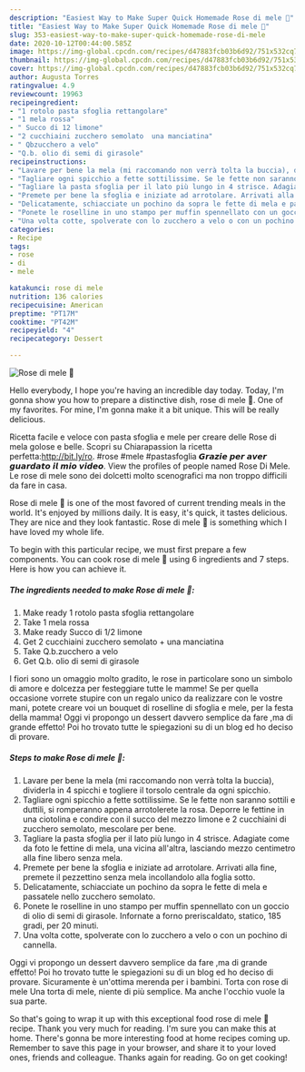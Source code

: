 ```yaml
---
description: "Easiest Way to Make Super Quick Homemade Rose di mele 🍎"
title: "Easiest Way to Make Super Quick Homemade Rose di mele 🍎"
slug: 353-easiest-way-to-make-super-quick-homemade-rose-di-mele
date: 2020-10-12T00:44:00.585Z
image: https://img-global.cpcdn.com/recipes/d47883fcb03b6d92/751x532cq70/rose-di-mele-🍎-recipe-main-photo.jpg
thumbnail: https://img-global.cpcdn.com/recipes/d47883fcb03b6d92/751x532cq70/rose-di-mele-🍎-recipe-main-photo.jpg
cover: https://img-global.cpcdn.com/recipes/d47883fcb03b6d92/751x532cq70/rose-di-mele-🍎-recipe-main-photo.jpg
author: Augusta Torres
ratingvalue: 4.9
reviewcount: 19963
recipeingredient:
- "1 rotolo pasta sfoglia rettangolare"
- "1 mela rossa"
- " Succo di 12 limone"
- "2 cucchiaini zucchero semolato  una manciatina"
- " Qbzucchero a velo"
- "Q.b. olio di semi di girasole"
recipeinstructions:
- "Lavare per bene la mela (mi raccomando non verrà tolta la buccia), dividerla in 4 spicchi e togliere il torsolo centrale da ogni spicchio."
- "Tagliare ogni spicchio a fette sottilissime. Se le fette non saranno sottili e duttili, si romperanno appena arrotolerete la rosa. Deporre le fettine in una ciotolina e condire con il succo del mezzo limone e 2 cucchiaini di zucchero semolato, mescolare per bene."
- "Tagliare la pasta sfoglia per il lato più lungo in 4 strisce. Adagiate come da foto le fettine di mela, una vicina all&#39;altra, lasciando mezzo centimetro alla fine libero senza mela."
- "Premete per bene la sfoglia e iniziate ad arrotolare. Arrivati alla fine, premete il pezzettino senza mela incollandolo alla foglia sotto."
- "Delicatamente, schiacciate un pochino da sopra le fette di mela e passatele nello zucchero semolato."
- "Ponete le roselline in uno stampo per muffin spennellato con un goccio di olio di semi di girasole. Infornate a forno preriscaldato, statico, 185 gradi, per 20 minuti."
- "Una volta cotte, spolverate con lo zucchero a velo o con un pochino di cannella."
categories:
- Recipe
tags:
- rose
- di
- mele

katakunci: rose di mele 
nutrition: 136 calories
recipecuisine: American
preptime: "PT17M"
cooktime: "PT42M"
recipeyield: "4"
recipecategory: Dessert

---
```



![Rose di mele 🍎](https://img-global.cpcdn.com/recipes/d47883fcb03b6d92/751x532cq70/rose-di-mele-🍎-recipe-main-photo.jpg)

Hello everybody, I hope you're having an incredible day today. Today, I'm gonna show you how to prepare a distinctive dish, rose di mele 🍎. One of my favorites. For mine, I'm gonna make it a bit unique. This will be really delicious.

Ricetta facile e veloce con pasta sfoglia e mele per creare delle Rose di mela golose e belle. Scopri su Chiarapassion la ricetta perfetta:http://bit.ly/ro. #rose #mele #pastasfoglia 𝙂𝙧𝙖𝙯𝙞𝙚 𝙥𝙚𝙧 𝙖𝙫𝙚𝙧 𝙜𝙪𝙖𝙧𝙙𝙖𝙩𝙤 𝙞𝙡 𝙢𝙞𝙤 𝙫𝙞𝙙𝙚𝙤. View the profiles of people named Rose Di Mele. Le rose di mele sono dei dolcetti molto scenografici ma non troppo difficili da fare in casa.

Rose di mele 🍎 is one of the most favored of current trending meals in the world. It's enjoyed by millions daily. It is easy, it's quick, it tastes delicious. They are nice and they look fantastic. Rose di mele 🍎 is something which I have loved my whole life.


To begin with this particular recipe, we must first prepare a few components. You can cook rose di mele 🍎 using 6 ingredients and 7 steps. Here is how you can achieve it.

<!--inarticleads1-->

##### The ingredients needed to make Rose di mele 🍎:

1. Make ready 1 rotolo pasta sfoglia rettangolare
1. Take 1 mela rossa
1. Make ready  Succo di 1/2 limone
1. Get 2 cucchiaini zucchero semolato + una manciatina
1. Take  Q.b.zucchero a velo
1. Get Q.b. olio di semi di girasole


I fiori sono un omaggio molto gradito, le rose in particolare sono un simbolo di amore e dolcezza per festeggiare tutte le mamme! Se per quella occasione vorrete stupire con un regalo unico da realizzare con le vostre mani, potete creare voi un bouquet di roselline di sfoglia e mele, per la festa della mamma! Oggi vi propongo un dessert davvero semplice da fare ,ma di grande effetto! Poi ho trovato tutte le spiegazioni su di un blog ed ho deciso di provare. 

<!--inarticleads2-->

##### Steps to make Rose di mele 🍎:

1. Lavare per bene la mela (mi raccomando non verrà tolta la buccia), dividerla in 4 spicchi e togliere il torsolo centrale da ogni spicchio.
1. Tagliare ogni spicchio a fette sottilissime. Se le fette non saranno sottili e duttili, si romperanno appena arrotolerete la rosa. Deporre le fettine in una ciotolina e condire con il succo del mezzo limone e 2 cucchiaini di zucchero semolato, mescolare per bene.
1. Tagliare la pasta sfoglia per il lato più lungo in 4 strisce. Adagiate come da foto le fettine di mela, una vicina all&#39;altra, lasciando mezzo centimetro alla fine libero senza mela.
1. Premete per bene la sfoglia e iniziate ad arrotolare. Arrivati alla fine, premete il pezzettino senza mela incollandolo alla foglia sotto.
1. Delicatamente, schiacciate un pochino da sopra le fette di mela e passatele nello zucchero semolato.
1. Ponete le roselline in uno stampo per muffin spennellato con un goccio di olio di semi di girasole. Infornate a forno preriscaldato, statico, 185 gradi, per 20 minuti.
1. Una volta cotte, spolverate con lo zucchero a velo o con un pochino di cannella.


Oggi vi propongo un dessert davvero semplice da fare ,ma di grande effetto! Poi ho trovato tutte le spiegazioni su di un blog ed ho deciso di provare. Sicuramente è un&#39;ottima merenda per i bambini. Torta con rose di mele Una torta di mele, niente di più semplice. Ma anche l&#39;occhio vuole la sua parte. 

So that's going to wrap it up with this exceptional food rose di mele 🍎 recipe. Thank you very much for reading. I'm sure you can make this at home. There's gonna be more interesting food at home recipes coming up. Remember to save this page in your browser, and share it to your loved ones, friends and colleague. Thanks again for reading. Go on get cooking!
